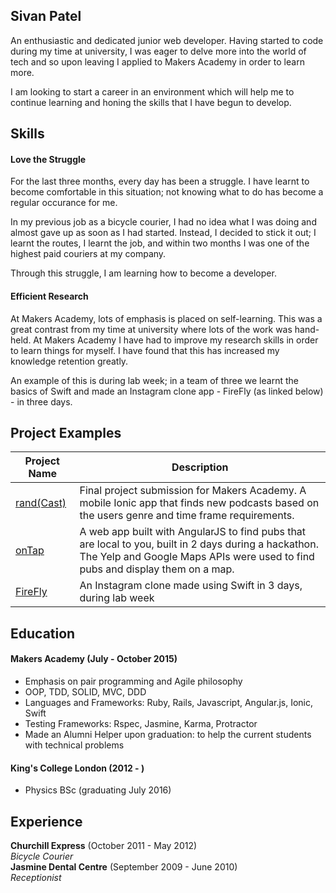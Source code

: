 ## Sivan Patel

An enthusiastic and dedicated junior web developer. Having started to code during my time at university, I was eager to delve more into the world of tech and so upon leaving I applied to Makers Academy in order to learn more.

I am looking to start a career in an environment which will help me to continue learning and honing the skills that I have begun to develop.

## Skills

#### Love the Struggle
For the last three months, every day has been a struggle. I have learnt to become comfortable in this situation; not knowing what to do has become a regular occurance for me.

In my previous job as a bicycle courier, I had no idea what I was doing and almost gave up as soon as I had started. Instead, I decided to stick it out; I learnt the routes, I learnt the job, and within two months I was one of the highest paid couriers at my company.

Through this struggle, I am learning how to become a developer.

#### Efficient Research

At Makers Academy, lots of emphasis is placed on self-learning. This was a great contrast from my time at university where lots of the work was hand-held. At Makers Academy I have had to improve my research skills in order to learn things for myself. I have found that this has increased my knowledge retention greatly.

An example of this is during lab week; in a team of three we learnt the basics of Swift and made an Instagram clone app - FireFly (as linked below) - in three days.

## Project Examples

|Project Name | Description |
|-------------|-------------|
| <a href="https://github.com/ShuflCast/randCast">rand(Cast)</a>  | Final project submission for Makers Academy. A mobile Ionic app that finds new podcasts based on the users genre and time frame requirements. |
| <a href="https://github.com/sivanpatel/onTap_2">onTap</a> | A web app built with AngularJS to find pubs that are local to you, built in 2 days during a hackathon. The Yelp and Google Maps APIs were used to find pubs and display them on a map. |
|<a href="https://github.com/sivanpatel/FireFlyApp">FireFly</a> | An Instagram clone made using Swift in 3 days, during lab week|



## Education

#### Makers Academy (July - October 2015)

- Emphasis on pair programming and Agile philosophy
- OOP, TDD, SOLID, MVC, DDD
- Languages and Frameworks: Ruby, Rails, Javascript, Angular.js, Ionic, Swift
- Testing Frameworks: Rspec, Jasmine, Karma, Protractor
- Made an Alumni Helper upon graduation: to help the current students with technical problems

#### King's College London (2012 - )

- Physics BSc (graduating July 2016)


## Experience

**Churchill Express** (October 2011 - May 2012)    
*Bicycle Courier*  
**Jasmine Dental Centre** (September 2009 - June 2010)   
*Receptionist*  
